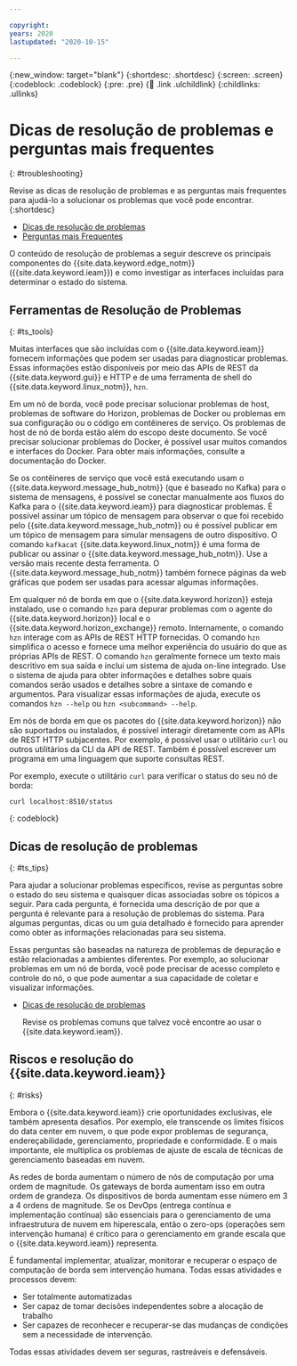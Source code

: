 ```yaml
---

copyright:
years: 2020
lastupdated: "2020-10-15"

---
```


{:new_window: target="blank"}
{:shortdesc: .shortdesc}
{:screen: .screen}
{:codeblock: .codeblock}
{:pre: .pre}
{:child: .link .ulchildlink}
{:childlinks: .ullinks}

# Dicas de resolução de problemas e perguntas mais frequentes
{: #troubleshooting}

Revise as dicas de resolução de problemas e as perguntas mais frequentes para ajudá-lo a solucionar os problemas que você pode encontrar.
{:shortdesc}

* [Dicas de resolução de problemas](troubleshooting_devices.md)
* [Perguntas mais Frequentes](../getting_started/faq.md)

O conteúdo de resolução de problemas a seguir descreve os principais componentes do {{site.data.keyword.edge_notm}} ({{site.data.keyword.ieam}}) e como investigar as interfaces incluídas para determinar o estado do sistema.

## Ferramentas de Resolução de Problemas
{: #ts_tools}

Muitas interfaces que são incluídas com o {{site.data.keyword.ieam}} fornecem informações que podem ser usadas para diagnosticar problemas. Essas informações estão disponíveis por meio das APIs de REST da {{site.data.keyword.gui}} e HTTP e de uma ferramenta de shell do {{site.data.keyword.linux_notm}}, `hzn`.

Em um nó de borda, você pode precisar solucionar problemas de host, problemas de software do Horizon, problemas de Docker ou problemas em sua configuração ou o código em contêineres de serviço. Os problemas de host de nó de borda estão além do escopo deste documento. Se você precisar solucionar problemas do Docker, é possível usar muitos comandos e interfaces do Docker. Para obter mais informações, consulte a documentação do Docker.

Se os contêineres de serviço que você está executando usam o {{site.data.keyword.message_hub_notm}} (que é baseado no Kafka) para o sistema de mensagens, é possível se conectar manualmente aos fluxos do Kafka para o {{site.data.keyword.ieam}} para diagnosticar problemas. É possível assinar um tópico de mensagem para observar o que foi recebido pelo {{site.data.keyword.message_hub_notm}} ou é possível publicar em um tópico de mensagem para simular mensagens de outro dispositivo. O comando `kafkacat` {{site.data.keyword.linux_notm}} é uma forma de publicar ou assinar o {{site.data.keyword.message_hub_notm}}. Use a versão mais recente desta ferramenta. O {{site.data.keyword.message_hub_notm}} também fornece páginas da web gráficas que podem ser usadas para acessar algumas informações.

Em qualquer nó de borda em que o {{site.data.keyword.horizon}} esteja instalado, use o comando `hzn` para depurar problemas com o agente do {{site.data.keyword.horizon}} local e o {{site.data.keyword.horizon_exchange}} remoto. Internamente, o comando `hzn` interage com as APIs de REST HTTP fornecidas. O comando `hzn` simplifica o acesso e fornece uma melhor experiência do usuário do que as próprias APIs de REST. O comando `hzn` geralmente fornece um texto mais descritivo em sua saída e inclui um sistema de ajuda on-line integrado. Use o sistema de ajuda para obter informações e detalhes sobre quais comandos serão usados e detalhes sobre a sintaxe de comando e argumentos. Para visualizar essas informações de ajuda, execute os comandos  `hzn --help` ou `hzn <subcommand> --help`.

Em nós de borda em que os pacotes do {{site.data.keyword.horizon}} não são suportados ou instalados, é possível interagir diretamente com as APIs de REST HTTP subjacentes. Por exemplo, é possível usar o utilitário `curl` ou outros utilitários da CLI da API de REST. Também é possível escrever um programa em uma linguagem que suporte consultas REST.

Por exemplo, execute o utilitário `curl` para verificar o status do seu nó de borda:
```
curl localhost:8510/status
```
{: codeblock}

## Dicas de resolução de problemas
{: #ts_tips}

Para ajudar a solucionar problemas específicos, revise as perguntas sobre o estado do seu sistema e quaisquer dicas associadas sobre os tópicos a seguir. Para cada pergunta, é fornecida uma descrição de por que a pergunta é relevante para a resolução de problemas do sistema. Para algumas perguntas, dicas ou um guia detalhado é fornecido para aprender como obter as informações relacionadas para seu sistema.

Essas perguntas são baseadas na natureza de problemas de depuração e estão relacionadas a ambientes diferentes. Por exemplo, ao solucionar problemas em um nó de borda, você pode precisar de acesso completo e controle do nó, o que pode aumentar a sua capacidade de coletar e visualizar informações.

* [Dicas de resolução de problemas](troubleshooting_devices.md)

  Revise os problemas comuns que talvez você encontre ao usar o {{site.data.keyword.ieam}}.
  
## Riscos e resolução do {{site.data.keyword.ieam}}
{: #risks}

Embora o {{site.data.keyword.ieam}} crie oportunidades exclusivas, ele também apresenta desafios. Por exemplo, ele transcende os limites físicos do data center em nuvem, o que pode expor problemas de segurança, endereçabilidade, gerenciamento, propriedade e conformidade. E o mais importante, ele multiplica os problemas de ajuste de escala de técnicas de gerenciamento baseadas em nuvem.

As redes de borda aumentam o número de nós de computação por uma ordem de magnitude. Os gateways de borda aumentam isso em outra ordem de grandeza. Os dispositivos de borda aumentam esse número em 3 a 4 ordens de magnitude. Se os DevOps (entrega contínua e implementação contínua) são essenciais para o gerenciamento de uma infraestrutura de nuvem em hiperescala, então o zero-ops (operações sem intervenção humana) é crítico para o gerenciamento em grande escala que o {{site.data.keyword.ieam}} representa.

É fundamental implementar, atualizar, monitorar e recuperar o espaço de computação de borda sem intervenção humana. Todas essas atividades e processos devem:

* Ser totalmente automatizadas
* Ser capaz de tomar decisões independentes sobre a alocação de trabalho
* Ser capazes de reconhecer e recuperar-se das mudanças de condições sem a necessidade de intervenção.

Todas essas atividades devem ser seguras, rastreáveis e defensáveis.
